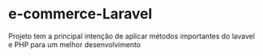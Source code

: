 # e-commerce-Laravel
Projeto tem a principal intenção de aplicar métodos importantes do lavavel e PHP para um melhor  desenvolvimento
